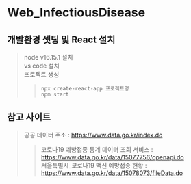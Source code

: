 # Web_InfectiousDisease


## 개발환경 셋팅 및 React 설치 
> node v16.15.1 설치  
> vs code 설치  
> 프로젝트 생성
>> ``` npx create-react-app 프로젝트명 ```  
>> ``` npm start ```


## 참고 사이트
> 공공 데이터 주소 : https://www.data.go.kr/index.do
>> 코로나19 예방접종 통계 데이터 조회 서비스 : https://www.data.go.kr/data/15077756/openapi.do  
>> 서울특별시_코로나19 백신 예방접종 현황 : https://www.data.go.kr/data/15078073/fileData.do

